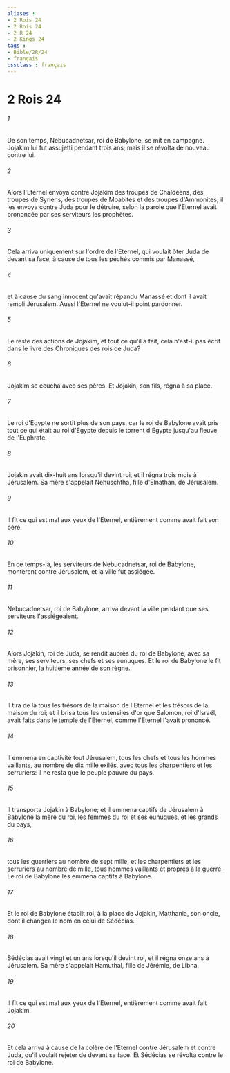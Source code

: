 ```yaml
---
aliases : 
- 2 Rois 24
- 2 Rois 24
- 2 R 24
- 2 Kings 24
tags : 
- Bible/2R/24
- français
cssclass : français
---
```


# 2 Rois 24

###### 1
De son temps, Nebucadnetsar, roi de Babylone, se mit en campagne. Jojakim lui fut assujetti pendant trois ans; mais il se révolta de nouveau contre lui.
###### 2
Alors l'Eternel envoya contre Jojakim des troupes de Chaldéens, des troupes de Syriens, des troupes de Moabites et des troupes d'Ammonites; il les envoya contre Juda pour le détruire, selon la parole que l'Eternel avait prononcée par ses serviteurs les prophètes.
###### 3
Cela arriva uniquement sur l'ordre de l'Eternel, qui voulait ôter Juda de devant sa face, à cause de tous les péchés commis par Manassé,
###### 4
et à cause du sang innocent qu'avait répandu Manassé et dont il avait rempli Jérusalem. Aussi l'Eternel ne voulut-il point pardonner.
###### 5
Le reste des actions de Jojakim, et tout ce qu'il a fait, cela n'est-il pas écrit dans le livre des Chroniques des rois de Juda?
###### 6
Jojakim se coucha avec ses pères. Et Jojakin, son fils, régna à sa place.
###### 7
Le roi d'Egypte ne sortit plus de son pays, car le roi de Babylone avait pris tout ce qui était au roi d'Egypte depuis le torrent d'Egypte jusqu'au fleuve de l'Euphrate.
###### 8
Jojakin avait dix-huit ans lorsqu'il devint roi, et il régna trois mois à Jérusalem. Sa mère s'appelait Nehuschtha, fille d'Elnathan, de Jérusalem.
###### 9
Il fit ce qui est mal aux yeux de l'Eternel, entièrement comme avait fait son père.
###### 10
En ce temps-là, les serviteurs de Nebucadnetsar, roi de Babylone, montèrent contre Jérusalem, et la ville fut assiégée.
###### 11
Nebucadnetsar, roi de Babylone, arriva devant la ville pendant que ses serviteurs l'assiégeaient.
###### 12
Alors Jojakin, roi de Juda, se rendit auprès du roi de Babylone, avec sa mère, ses serviteurs, ses chefs et ses eunuques. Et le roi de Babylone le fit prisonnier, la huitième année de son règne.
###### 13
Il tira de là tous les trésors de la maison de l'Eternel et les trésors de la maison du roi; et il brisa tous les ustensiles d'or que Salomon, roi d'Israël, avait faits dans le temple de l'Eternel, comme l'Eternel l'avait prononcé.
###### 14
Il emmena en captivité tout Jérusalem, tous les chefs et tous les hommes vaillants, au nombre de dix mille exilés, avec tous les charpentiers et les serruriers: il ne resta que le peuple pauvre du pays.
###### 15
Il transporta Jojakin à Babylone; et il emmena captifs de Jérusalem à Babylone la mère du roi, les femmes du roi et ses eunuques, et les grands du pays,
###### 16
tous les guerriers au nombre de sept mille, et les charpentiers et les serruriers au nombre de mille, tous hommes vaillants et propres à la guerre. Le roi de Babylone les emmena captifs à Babylone.
###### 17
Et le roi de Babylone établit roi, à la place de Jojakin, Matthania, son oncle, dont il changea le nom en celui de Sédécias.
###### 18
Sédécias avait vingt et un ans lorsqu'il devint roi, et il régna onze ans à Jérusalem. Sa mère s'appelait Hamuthal, fille de Jérémie, de Libna.
###### 19
Il fit ce qui est mal aux yeux de l'Eternel, entièrement comme avait fait Jojakim.
###### 20
Et cela arriva à cause de la colère de l'Eternel contre Jérusalem et contre Juda, qu'il voulait rejeter de devant sa face. Et Sédécias se révolta contre le roi de Babylone.
